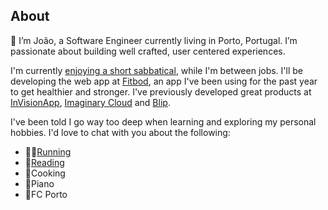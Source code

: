 ## About

👋 I’m João, a Software Engineer currently living in Porto, Portugal. I’m passionate about building well crafted, user centered experiences.

I'm currently [enjoying a short sabbatical](/blog/on-sabbaticals), while I'm between jobs. I'll be developing the web app at [Fitbod](https://www.fitbod.me), an app I've been using for the past year to get healthier and stronger. I've previously developed great products at [InVisionApp](https://www.invisionapp.com/), [Imaginary Cloud](https://www.imaginarycloud.com) and [Blip](https://www.blip.pt).

I've been told I go way too deep when learning and exploring my personal hobbies. I'd love to chat with you about the following:

  * 🏃‍♂️[Running](https://www.strava.com/athletes/joaoportela)
  * 📖[Reading](https://goodreads.com/jportela)
  * 🥘Cooking
  * 🎹Piano
  * 🐉FC Porto
